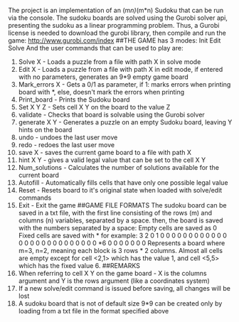 The project is an implementation of an (m*n)*(m*n) Sudoku that can be run via the console.
The sudoku boards are solved using the Gurobi solver api, presenting the sudoku as a linear programming problem. 
Thus, a Gurobi license is needed to download the gurobi library, then compile and run the game:
http://www.gurobi.com/index
##THE GAME has 3 modes:
Init
Edit
Solve
And the user commands that can be used to play are: 
1.  Solve X - Loads a puzzle from a file with path X in solve mode
2.  Edit X - Loads a puzzle from a file with path X in edit mode, if entered with no parameters, generates an 9*9 empty game board
3.  Mark_errors X - Gets a 0/1 as parameter, if 1: marks errors when printing board with *, else, doesn't mark the errors when printing
4.  Print_board - Prints the Sudoku board
5.  Set X Y Z - Sets cell X Y on the board to the value Z
6.  validate - Checks that board is solvable using the Gurobi solver
7.  generate X Y - Generates a puzzle on an empty Sudoku board, leaving Y hints on the board
8.  undo - undoes the last user move
9.  redo - redoes the last user move
10. save X - saves the current game board to a file with path X
11. hint X Y - gives a valid legal value that can be set to the cell X Y
12. Num_solutions - Calculates the number of solutions available for the current board
13. Autofill - Automatically fills cells that have only one possible legal value 
14. Reset - Resets board to it's original state when loaded with solve/edit commands
15. Exit - Exit the game
##GAME FILE FORMATS
The sudoku board can be saved in a txt file, with the first line consisting of the rows (m) and columns (n) variables, separated by a space. 
then, the board is saved with the numbers separated by a space:
	Empty cells are saved as 0
	Fixed cells are saved with *
for example:
3 2
0 1 0 0 0 0
0 0 0 0 0 0
0 0 0 0 0 0
0 0 0 0 0 0
0 0 0 0 *6 0
0 0 0 0 0 0
Represents a board where m=3, n=2, meaning each block is 3 rows * 2 columns. 
Almost all cells are empty except for cell <2,1> which has the value 1, and cell <5,5> which has the fixed value 6.
##REMARKS
1. When referring to cell X Y on the game board - X is the columns argument and Y is the rows argument (like a coordinates system)
2. If a new solve/edit command is issued before saving, all changes will be lost
3. A sudoku board that is not of default size 9*9 can be created only by loading from a txt file in the format specified above
